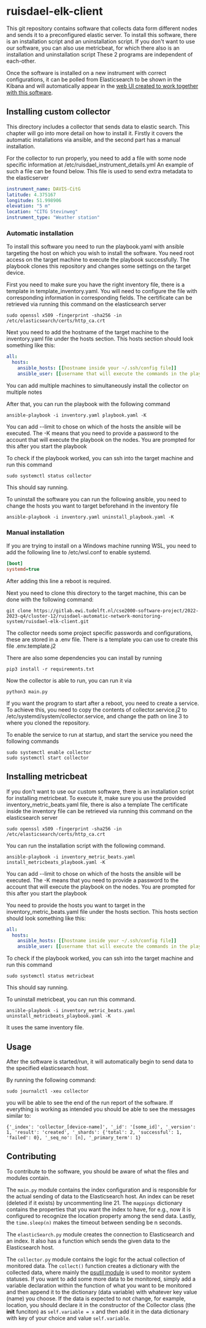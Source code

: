 # ruisdael-elk-client

This git repository contains software that collects data form different nodes and sends it to a preconfigured elastic server.
To install this software, there is an installation script and an uninstallation script. 
If you don't want to use our software, you can also use metricbeat, for which there also is an installation and uninstallation script
These 2 programs are independent of each-other.

Once the software is installed on a new instrument with correct configurations, it 
can be polled from Elasticsearch to be shown in the Kibana and will automatically 
appear in the [web UI created to work together with this software](https://gitlab.ewi.tudelft.nl/cse2000-software-project/2022-2023-q4/cluster-12/ruisdael-automatic-network-monitoring-system/ruisdael-elk-client).

## Installing custom collector

This directory includes a collector that sends data to elastic search. This chapter will go into more detail on how to install it.
Firstly it covers the automatic installations via ansible, and the second part has a manual installation.

For the collector to run properly, you need to add a file with some node specific information at /etc/ruisdael_instrument_details.yml 
An example of such a file can be found below. This file is used to send extra metadata to the elasticserver
```yaml
instrument_name: DAVIS-CitG
latitude: 4.375167
longitude: 51.998906 
elevation: "5 m"
location: "CITG Stevinweg"
instrument_type: "Weather station"
```

### Automatic installation

To install this software you need to run the playbook.yaml with ansible targeting the host on which you wish to install the software.
You need root access on the target machine to execute the playbook successfully. 
The playbook clones this repository and changes some settings on the target device. 

First you need to make sure you have the right inventory file, there is a template in template_inventory.yaml. 
You will need to configure the file with corresponding information in corresponding fields.
The certificate can be retrieved via running this command on the elasticsearch server
```shell
sudo openssl x509 -fingerprint -sha256 -in /etc/elasticsearch/certs/http_ca.crt
```

Next you need to add the hostname of the target machine to the inventory.yaml file under the hosts section.
This hosts section should look something like this:
```yaml
all:
  hosts:
    ansible_hosts: [[hostname inside your ~/.ssh/config file]]
    ansible_user: [[username that will execute the commands in the playbook]]
```
You can add multiple machines to simultaneously install the collector on multiple notes

After that, you can run the playbook with the following command
```shell
ansible-playbook -i inventory.yaml playbook.yaml -K
```
You can add --limit to chose on which of the hosts the ansible will be executed. 
The -K means that you need to provide a password to the account that will execute the playbook on the nodes. You are prompted for this after you start the playbook

To check if the playbook worked, you can ssh into the target machine and run this command
```shell
sudo systemctl status collector
```
This should say running.

To uninstall the software you can run the following ansible, you need to change the hosts you want to target beforehand in the inventory file
```shell
ansible-playbook -i inventory.yaml uninstall_playbook.yaml -K
```

### Manual installation

If you are trying to install on a Windows machine running WSL, you need to add the following line to /etc/wsl.conf to enable systemd.
```ini
[boot]
systemd=true
```
After adding this line a reboot is required. 

Next you need to clone this directory to the target machine, this can be done with the following command:
```shell
git clone https://gitlab.ewi.tudelft.nl/cse2000-software-project/2022-2023-q4/cluster-12/ruisdael-automatic-network-monitoring-system/ruisdael-elk-client.git
```

The collector needs some project specific passwords and configurations, these are stored in a .env file. There is a template you can use to create this file .env.template.j2

There are also some dependencies you can install by running 
```shell
pip3 install -r requirements.txt
```

Now the collector is able to run, you can run it via 
```shell
python3 main.py
```

If you want the program to start after a reboot, you need to create a service.
To achieve this, you need to copy the contents of collector.service.j2 to /etc/systemd/system/collector.service, and change the path on line 3 to where you cloned the repository.

To enable the service to run at startup, and start the service you need the following commands
```shell
sudo systemctl enable collector
sudo systemctl start collector
```

## Installing metricbeat

If you don't want to use our custom software, there is an installation script for installing metricbeat.
To execute it, make sure you use the provided inventory_metric_beats.yaml file, there is also a template
The certificate inside the inventory file can be retrieved via running this command on the elasticsearch server
```shell
sudo openssl x509 -fingerprint -sha256 -in /etc/elasticsearch/certs/http_ca.crt
```

You can run the installation script with the following command.
```shell
ansible-playbook -i inventory_metric_beats.yaml install_metricbeats_playbook.yaml -K
```
You can add --limit to chose on which of the hosts the ansible will be executed. 
The -K means that you need to provide a password to the account that will execute the playbook on the nodes. You are prompted for this after you start the playbook

You need to provide the hosts you want to target in the inventory_metric_beats.yaml file under the hosts section.
This hosts section should look something like this:
```yaml
all:
  hosts:
    ansible_hosts: [[hostname inside your ~/.ssh/config file]]
    ansible_user: [[username that will execute the commands in the playbook]]
```

To check if the playbook worked, you can ssh into the target machine and run this command
```shell
sudo systemctl status metricbeat
```
This should say running.

To uninstall metricbeat, you can run this command.
```shell
ansible-playbook -i inventory_metric_beats.yaml uninstall_metricbeats_playbook.yaml -K
```
It uses the same inventory file.

## Usage

After the software is started/run, it will automatically begin to send data to the specified elasticsearch host.

By running the following command:

```shell
sudo journalctl -xeu collector
```

you will be able to see the end of the run report of the software.
If everything is working as intended you should be able to see the messages similar to:
```
{'_index': 'collector_[device-name]', '_id': '[some_id]', '_version': 1, 'result': 'created', '_shards': {'total': 2, 'successful': 1, 'failed': 0}, '_seq_no': [n], '_primary_term': 1}
```

## Contributing

To contribute to the software, you should be aware of what the files and modules contain.

The `main.py` module contains the index configuration and is responsible for the actual sending of data to the
Elasticsearch host. An index can be reset (deleted if it exists) by uncommenting line 21. The `mappings` dictionary contains
the properties that you want the index to have, for e.g., now it is configured to recognize the location property
among the send data. Lastly, the `time.sleep(n)` makes the timeout between sending be n seconds.

The `elasticSearch.py` module creates the connection to Elasticsearch and an index. It also has a 
function which sends the given data to the Elasticsearch host.

The `collector.py` module contains the logic for the actual collection of monitored data. 
The `collect()` function creates a dictionary with the collected data, where mainly the [psutil
module](https://psutil.readthedocs.io/en/latest/) is used to monitor system statuses. If you 
want to add some more data to be monitored, simply add a variable declaration within the function
of what you want to be monitored and then append it to the dictionary (data variable) with whatever
key value (name) you choose. If the data is expected to not change, for example, location, you should
declare it in the constructor of the Collector class (the __init__ funciton) as `self.variable = x` and
then add it in the data dictionary with key of your choice and value `self.variable`.

